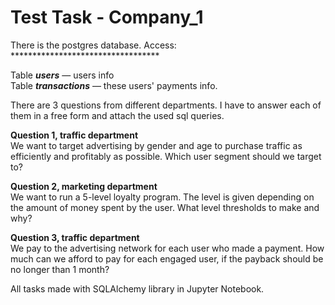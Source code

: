 # Test Task - Company_1

There is the postgres database. Access: **********************************

Table ***users*** — users info  
Table ***transactions*** — these users' payments info.

There are 3 questions from different departments. I have to answer each of them in a free form and attach the used sql queries.

**Question 1, traffic department**  
We want to target advertising by gender and age to purchase traffic as efficiently and profitably as possible. Which user segment should we target to?

**Question 2, marketing department**  
We want to run a 5-level loyalty program. The level is given depending on the amount of money spent by the user. What level thresholds to make and why?

**Question 3, traffic department**  
We pay to the advertising network for each user who made a payment. How much can we afford to pay for each engaged user, if the payback should be no longer than 1 month?

All tasks made with SQLAlchemy library in Jupyter Notebook.
